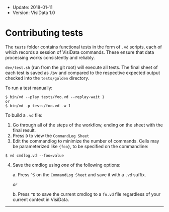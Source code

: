 - Update: 2018-01-11
- Version: VisiData 1.0

# Contributing tests

The `tests` folder contains functional tests in the form of `.vd` scripts, each of which records a session of VisiData commands.  These ensure that data processing works consistently and reliably.

`dev/test.sh` (run from the git root) will execute all tests.  The final sheet of each test is saved as .tsv and compared to the respective expected output checked into the `tests/golden` directory.

To run a test manually:

```
$ bin/vd --play tests/foo.vd --replay-wait 1
or
$ bin/vd -p tests/foo.vd -w 1
```

To build a `.vd` file:

1. Go through all of the steps of the workflow, ending on the sheet with the final result.
2. Press `D` to view the `CommandLog Sheet`
3. Edit the commandlog to minimize the number of commands.  Cells may be parameterized like `{foo}`, to be specified on the commandline:

```
$ vd cmdlog.vd --foo=value
```

4. Save the cmdlog using *one* of the following options:

    a. Press `^S` on the `CommandLog Sheet` and save it with a `.vd` suffix.

    *or*

    b. Press `^D` to save the current cmdlog to a `fn.vd` file regardless of your current context in VisiData.

---
